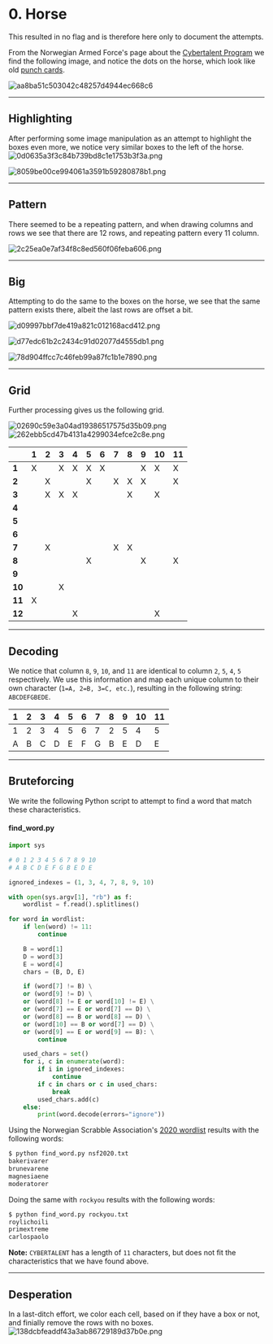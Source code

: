 # 0. Horse

This resulted in no flag and is therefore here only to document the attempts.

From the Norwegian Armed Force's page about the [Cybertalent Program](https://www.forsvaret.no/jobb/talentprogram-cyberoperasjoner) we find the following image, and notice the dots on the horse, which look like old [punch cards](https://en.wikipedia.org/wiki/Punched_card).

![aa8ba51c503042c48257d4944ec668c6](./screenshots/aa8ba51c503042c48257d4944ec668c6.jpg)

---

## Highlighting
After performing some image manipulation as an attempt to highlight the boxes even more, we notice very similar boxes to the left of the horse.
![0d0635a3f3c84b739bd8c1e1753b3f3a.png](./screenshots/0d0635a3f3c84b739bd8c1e1753b3f3a.png)

![8059be00ce994061a3591b59280878b1.png](./screenshots/8059be00ce994061a3591b59280878b1.png)

---

## Pattern
There seemed to be a repeating pattern, and when drawing columns and rows we see that there are 12 rows, and repeating pattern every 11 column.

![2c25ea0e7af34f8c8ed560f06feba606.png](./screenshots/2c25ea0e7af34f8c8ed560f06feba606.png)

---

## Big
Attempting to do the same to the boxes on the horse, we see that the same pattern exists there, albeit the last rows are offset a bit.

![d09997bbf7de419a821c012168acd412.png](./screenshots/d09997bbf7de419a821c012168acd412.png)

![d77edc61b2c2434c91d02077d4555db1.png](./screenshots/d77edc61b2c2434c91d02077d4555db1.png)


![78d904ffcc7c46feb99a87fc1b1e7890.png](./screenshots/78d904ffcc7c46feb99a87fc1b1e7890.png)

---

## Grid
Further processing gives us the following grid.

![02690c59e3a04ad19386517575d35b09.png](./screenshots/02690c59e3a04ad19386517575d35b09.png) ![262ebb5cd47b4131a4299034efce2c8e.png](./screenshots/262ebb5cd47b4131a4299034efce2c8e.png)

|   		| 1 	| 2 	| 3 	| 4 	| 5 	| 6 	| 7 	| 8 	| 9 	| 10 	| 11 	|
|---		|---	|---	|---	|---	|---	|---	|---	|---	|---	|---	|---	|
| **1** 	| X  	|   	| X  	| X  	| X  	| X  	|   	|   	| X  	| X  	| X  	|
| **2** 	|   	| X  	|   	|   	| X  	|   	| X  	| X  	| X  	|   	| X  	|
| **3** 	|   	| X  	| X  	| X  	|   	|   	|   	| X  	|   	| X  	|   	|
| **4** 	|   	|   	|   	|   	|   	|   	|   	|   	|   	|   	|   	|
| **5** 	|   	|   	|   	|   	|   	|   	|   	|   	|   	|   	|   	|
| **6** 	|   	|   	|   	|   	|   	|   	|   	|   	|   	|   	|   	|
| **7** 	|   	| X  	|   	|   	|   	|   	| X  	| X  	|   	|   	|   	|
| **8** 	|   	|   	|   	|   	| X  	|   	|   	|   	| X  	|   	| X  	|
| **9** 	|   	|   	|   	|   	|   	|   	|   	|   	|   	|   	|   	|
| **10** 	|   	|   	| X  	|   	|   	|   	|   	|   	|   	|   	|   	|
| **11** 	| X  	|   	|   	|   	|   	|   	|   	|   	|   	|   	|   	|
| **12** 	|   	|   	|   	| X  	|   	|   	|   	|   	|   	|  X 	|   	|

---

## Decoding

We notice that column `8`, `9`, `10`, and `11` are identical to column `2`, `5`, `4`, `5` respectively. We use this information and map each unique column to their own character (`1=A, 2=B, 3=C, etc.`), resulting in the following string: `ABCDEFGBEDE`.

| 1 	| 2 	| 3 	| 4 	| 5 	| 6 	| 7 	| 8 	| 9 	| 10 	| 11 	|
|---	|---	|---	|---	|---	|---	|---	|---	|---	|---	|---	|
| 1  	| 2  	| 3  	| 4  	| 5  	| 6  	| 7  	| 2  	| 5  	| 4  	| 5  	|
| A  	| B  	| C  	| D  	| E  	| F  	| G  	| B  	| E  	| D  	| E  	|
 
---
 
## Bruteforcing
We write the following Python script to attempt to find a word that match these characteristics.

#### find_word.py
```python
import sys

# 0 1 2 3 4 5 6 7 8 9 10
# A B C D E F G B E D E

ignored_indexes = (1, 3, 4, 7, 8, 9, 10)

with open(sys.argv[1], "rb") as f:
    wordlist = f.read().splitlines()

for word in wordlist:
    if len(word) != 11:
        continue

    B = word[1]
    D = word[3]
    E = word[4]
    chars = (B, D, E)

    if (word[7] != B) \
    or (word[9] != D) \
    or (word[8] != E or word[10] != E) \
    or (word[7] == E or word[7] == D) \
    or (word[8] == B or word[8] == D) \
    or (word[10] == B or word[7] == D) \
    or (word[9] == E or word[9] == B): \
        continue

    used_chars = set()
    for i, c in enumerate(word):
        if i in ignored_indexes:
            continue
        if c in chars or c in used_chars:
            break
        used_chars.add(c)
    else:
        print(word.decode(errors="ignore"))

```

Using the Norwegian Scrabble Association's  [2020 wordlist](https://www2.scrabbleforbundet.no/?p=4527) results with the following words:
```sh
$ python find_word.py nsf2020.txt
bakerivarer
brunevarene
magnesiaene
moderatorer
```

Doing the same with `rockyou` results with the following words:
```sh
$ python find_word.py rockyou.txt
roylichoili
primextreme
carlospaolo
```

**Note:** `CYBERTALENT` has a length of `11` characters, but does not fit the characteristics that we have found above.

---

## Desperation

In a last-ditch effort, we color each cell, based on if they have a box or not, and finially remove the rows with no boxes.
![138dcbfeaddf43a3ab86729189d37b0e.png](./screenshots/138dcbfeaddf43a3ab86729189d37b0e.png)
